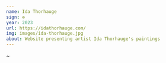 ```yaml
---
name: Ida Thorhauge
sign: ❁
year: 2023
url: https://idathorhauge.com/
img: images/ida-thorhauge.jpg
about: Website presenting artist Ida Thorhauge's paintings
---
```

~
